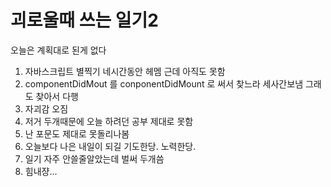 # 괴로울때 쓰는 일기2

오늘은 계획대로 된게 없다

1. 자바스크립트 별찍기 네시간동안 헤멤 근데 아직도 못함
2. componentDidMout 를 conponentDidMount 로 써서 찾느라 세사간보냄 그래도 찾아서 다행
3. 자괴감 오짐
4. 저거 두개때문에 오늘 하려던 공부 제대로 못함
5. 난 포문도 제대로 못돌리나봄
6. 오늘보다 나은 내일이 되길 기도한당. 노력한당.
7. 일기 자주 안쓸줄알았는데 벌써 두개씀
8. 힘내쟝...